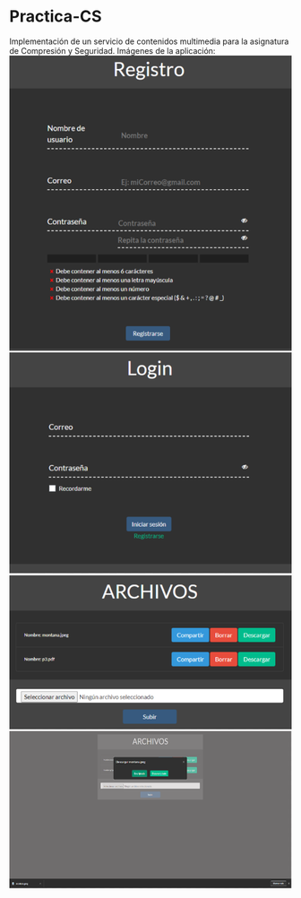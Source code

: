 # Practica-CS
Implementación de un servicio de contenidos multimedia para la asignatura de Compresión y Seguridad.
Imágenes de la aplicación:
<img src="registro.PNG" />
<img src="login.PNG" />
<img src="gestion_archivos.PNG" />
<img src="descarga.PNG" />
